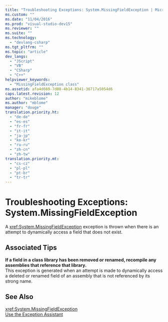 ```yaml
---
title: "Troubleshooting Exceptions: System.MissingFieldException | Microsoft Docs"
ms.custom: ""
ms.date: "11/04/2016"
ms.prod: "visual-studio-dev15"
ms.reviewer: ""
ms.suite: ""
ms.technology: 
  - "devlang-csharp"
ms.tgt_pltfrm: ""
ms.topic: "article"
dev_langs: 
  - "JScript"
  - "VB"
  - "CSharp"
  - "C++"
helpviewer_keywords: 
  - "MissingFieldException class"
ms.assetid: afa4d669-7d08-4b14-8341-36717a5054d6
caps.latest.revision: 12
author: "mikeblome"
ms.author: "mblome"
manager: "douge"
translation.priority.ht: 
  - "de-de"
  - "es-es"
  - "fr-fr"
  - "it-it"
  - "ja-jp"
  - "ko-kr"
  - "ru-ru"
  - "zh-cn"
  - "zh-tw"
translation.priority.mt: 
  - "cs-cz"
  - "pl-pl"
  - "pt-br"
  - "tr-tr"
---
```

# Troubleshooting Exceptions: System.MissingFieldException
A <xref:System.MissingFieldException> exception is thrown when there is an attempt to dynamically access a field that does not exist.  
  
## Associated Tips  
 **If a field in a class library has been removed or renamed, recompile any assemblies that reference that library.**  
 This exception is generated when an attempt is made to dynamically access a deleted or renamed field of an assembly that is not referenced by its strong name.  
  
## See Also  
 <xref:System.MissingFieldException>   
 [Use the Exception Assistant](../Topic/How%20to:%20Use%20the%20Exception%20Assistant.md)